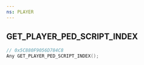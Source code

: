 ```yaml
---
ns: PLAYER
---
```

## GET_PLAYER_PED_SCRIPT_INDEX

```c
// 0x5C880F9056D784C8
Any GET_PLAYER_PED_SCRIPT_INDEX();
```

